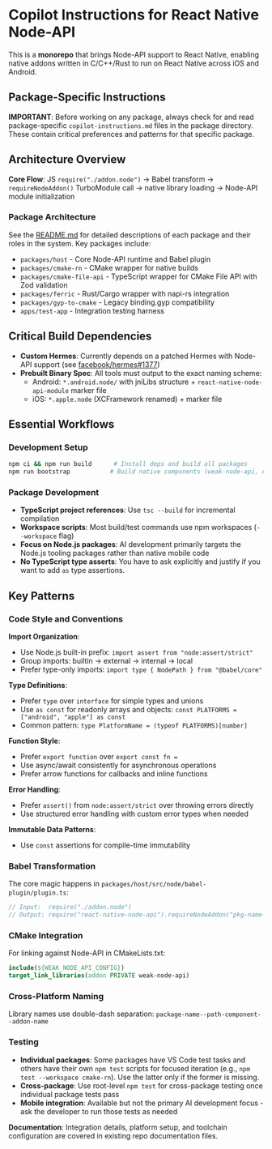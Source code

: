 # Copilot Instructions for React Native Node-API

This is a **monorepo** that brings Node-API support to React Native, enabling native addons written in C/C++/Rust to run on React Native across iOS and Android.

## Package-Specific Instructions

**IMPORTANT**: Before working on any package, always check for and read package-specific `copilot-instructions.md` files in the package directory. These contain critical preferences and patterns for that specific package.

## Architecture Overview

**Core Flow**: JS `require("./addon.node")` → Babel transform → `requireNodeAddon()` TurboModule call → native library loading → Node-API module initialization

### Package Architecture

See the [README.md](../README.md#packages) for detailed descriptions of each package and their roles in the system. Key packages include:

- `packages/host` - Core Node-API runtime and Babel plugin
- `packages/cmake-rn` - CMake wrapper for native builds
- `packages/cmake-file-api` - TypeScript wrapper for CMake File API with Zod validation
- `packages/ferric` - Rust/Cargo wrapper with napi-rs integration
- `packages/gyp-to-cmake` - Legacy binding.gyp compatibility
- `apps/test-app` - Integration testing harness

## Critical Build Dependencies

- **Custom Hermes**: Currently depends on a patched Hermes with Node-API support (see [facebook/hermes#1377](https://github.com/facebook/hermes/pull/1377))
- **Prebuilt Binary Spec**: All tools must output to the exact naming scheme:
  - Android: `*.android.node/` with jniLibs structure + `react-native-node-api-module` marker file
  - iOS: `*.apple.node` (XCFramework renamed) + marker file

## Essential Workflows

### Development Setup

```bash
npm ci && npm run build      # Install deps and build all packages
npm run bootstrap           # Build native components (weak-node-api, examples)
```

### Package Development

- **TypeScript project references**: Use `tsc --build` for incremental compilation
- **Workspace scripts**: Most build/test commands use npm workspaces (`--workspace` flag)
- **Focus on Node.js packages**: AI development primarily targets the Node.js tooling packages rather than native mobile code
- **No TypeScript type asserts**: You have to ask explicitly and justify if you want to add `as` type assertions.

## Key Patterns

### Code Style and Conventions

**Import Organization**:
- Use Node.js built-in prefix: `import assert from "node:assert/strict"`
- Group imports: builtin → external → internal → local
- Prefer type-only imports: `import type { NodePath } from "@babel/core"`

**Type Definitions**:
- Prefer `type` over `interface` for simple types and unions
- Use `as const` for readonly arrays and objects: `const PLATFORMS = ["android", "apple"] as const`
- Common pattern: `type PlatformName = (typeof PLATFORMS)[number]`

**Function Style**:
- Prefer `export function` over `export const fn =`
- Use async/await consistently for asynchronous operations
- Prefer arrow functions for callbacks and inline functions

**Error Handling**:
- Prefer `assert()` from `node:assert/strict` over throwing errors directly
- Use structured error handling with custom error types when needed

**Immutable Data Patterns**:
- Use `const` assertions for compile-time immutability

### Babel Transformation

The core magic happens in `packages/host/src/node/babel-plugin/plugin.ts`:

```js
// Input:  require("./addon.node")
// Output: require("react-native-node-api").requireNodeAddon("pkg-name--addon")
```

### CMake Integration

For linking against Node-API in CMakeLists.txt:

```cmake
include(${WEAK_NODE_API_CONFIG})
target_link_libraries(addon PRIVATE weak-node-api)
```

### Cross-Platform Naming

Library names use double-dash separation: `package-name--path-component--addon-name`

### Testing

- **Individual packages**: Some packages have VS Code test tasks and others have their own `npm test` scripts for focused iteration (e.g., `npm test --workspace cmake-rn`). Use the latter only if the former is missing.
- **Cross-package**: Use root-level `npm test` for cross-package testing once individual package tests pass
- **Mobile integration**: Available but not the primary AI development focus - ask the developer to run those tests as needed

**Documentation**: Integration details, platform setup, and toolchain configuration are covered in existing repo documentation files.
